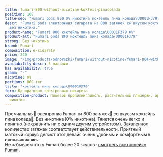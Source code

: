 ```yaml
---
title: fumari-800-without-nicotine-kokteil-pinacolada
position: 108
title-seo: "Fumari pods 800 0% никотина коктейль пина колада\U0001F379"
descr: "Fumari pods электронная сигарета на 800 затяжек со вкусом коктейль пина колада\U0001F379.
  Без никотина."
product-name: "Fumari 800 коктейль пина колада\U0001F379 0%"
product-alt: "Fumari pods 800 коктейль пина колада\U0001F379"
strong: Без никотина
brand: Fumari
composition: e-sigarety
price: 240
image: "/img/products/odnorazki/fumari/without-nicotine/fumari-800-without-nicotine-kokteil-pinacolada.png"
availability-descr: В наличии
has_availability: true
gramm: "-"
nicotine: 0%
portions: 800 тяг
taste: "коктейль пина колада\U0001F379"
form: Одноразовая электронная сигарета
composition-product: Пищевой пропиленгликоль, растительный глицерин, ароматизатор,
  никотин
---
```


Премиальная🥇 электронка Fumari на 800 затяжек💨 со вкусом коктейль пина колада🍹. Без никотина (0% никотина). Тянется очень легко и приятно (не сравнить ни с одним другим устройством). Заявленное количество затяжек соответствует действительности. Приятный матовый корпус делают этот девайс очень удобным и комфортным в использовании.<br>
Не забываем что у Fumari более 20 вкусов : [смотреть всю линейку Fumari](/fumari).